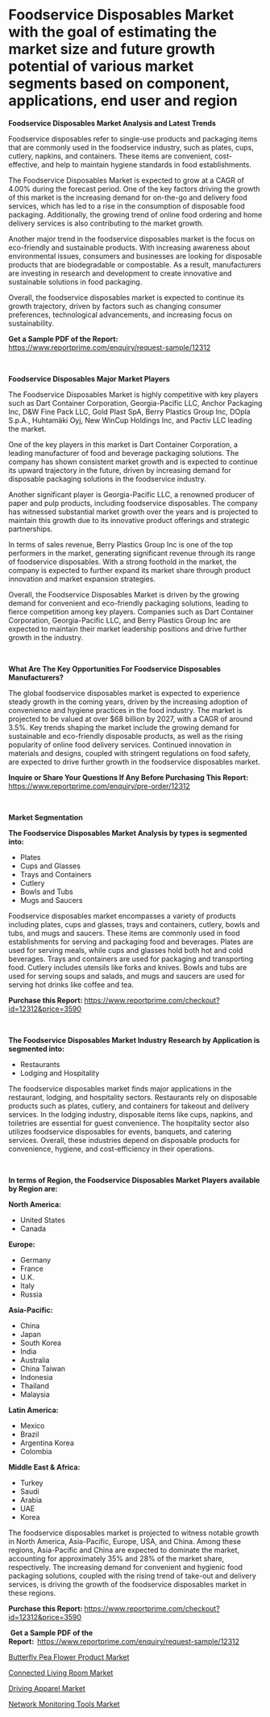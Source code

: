 <p><h1>Foodservice Disposables Market with the goal of estimating the market size and future growth potential of various market segments based on component, applications, end user and region</h1></p><p><strong>Foodservice Disposables Market Analysis and Latest Trends</strong></p>
<p><p>Foodservice disposables refer to single-use products and packaging items that are commonly used in the foodservice industry, such as plates, cups, cutlery, napkins, and containers. These items are convenient, cost-effective, and help to maintain hygiene standards in food establishments.</p><p>The Foodservice Disposables Market is expected to grow at a CAGR of 4.00% during the forecast period. One of the key factors driving the growth of this market is the increasing demand for on-the-go and delivery food services, which has led to a rise in the consumption of disposable food packaging. Additionally, the growing trend of online food ordering and home delivery services is also contributing to the market growth.</p><p>Another major trend in the foodservice disposables market is the focus on eco-friendly and sustainable products. With increasing awareness about environmental issues, consumers and businesses are looking for disposable products that are biodegradable or compostable. As a result, manufacturers are investing in research and development to create innovative and sustainable solutions in food packaging.</p><p>Overall, the foodservice disposables market is expected to continue its growth trajectory, driven by factors such as changing consumer preferences, technological advancements, and increasing focus on sustainability.</p></p>
<p><strong>Get a Sample PDF of the Report:&nbsp;</strong> <a href="https://www.reportprime.com/enquiry/request-sample/12312">https://www.reportprime.com/enquiry/request-sample/12312</a></p>
<p>&nbsp;</p>
<p><strong>Foodservice Disposables Major Market Players</strong></p>
<p><p>The Foodservice Disposables Market is highly competitive with key players such as Dart Container Corporation, Georgia-Pacific LLC, Anchor Packaging Inc, D&W Fine Pack LLC, Gold Plast SpA, Berry Plastics Group Inc, DOpla S.p.A., Huhtamäki Oyj, New WinCup Holdings Inc, and Pactiv LLC leading the market.</p><p>One of the key players in this market is Dart Container Corporation, a leading manufacturer of food and beverage packaging solutions. The company has shown consistent market growth and is expected to continue its upward trajectory in the future, driven by increasing demand for disposable packaging solutions in the foodservice industry.</p><p>Another significant player is Georgia-Pacific LLC, a renowned producer of paper and pulp products, including foodservice disposables. The company has witnessed substantial market growth over the years and is projected to maintain this growth due to its innovative product offerings and strategic partnerships.</p><p>In terms of sales revenue, Berry Plastics Group Inc is one of the top performers in the market, generating significant revenue through its range of foodservice disposables. With a strong foothold in the market, the company is expected to further expand its market share through product innovation and market expansion strategies.</p><p>Overall, the Foodservice Disposables Market is driven by the growing demand for convenient and eco-friendly packaging solutions, leading to fierce competition among key players. Companies such as Dart Container Corporation, Georgia-Pacific LLC, and Berry Plastics Group Inc are expected to maintain their market leadership positions and drive further growth in the industry.</p></p>
<p>&nbsp;</p>
<p><strong>What Are The Key Opportunities For Foodservice Disposables Manufacturers?</strong></p>
<p><p>The global foodservice disposables market is expected to experience steady growth in the coming years, driven by the increasing adoption of convenience and hygiene practices in the food industry. The market is projected to be valued at over $68 billion by 2027, with a CAGR of around 3.5%. Key trends shaping the market include the growing demand for sustainable and eco-friendly disposable products, as well as the rising popularity of online food delivery services. Continued innovation in materials and designs, coupled with stringent regulations on food safety, are expected to drive further growth in the foodservice disposables market.</p></p>
<p><strong>Inquire or Share Your Questions If Any Before Purchasing This Report:</strong> <a href="https://www.reportprime.com/enquiry/pre-order/12312">https://www.reportprime.com/enquiry/pre-order/12312</a></p>
<p>&nbsp;</p>
<p><strong>Market Segmentation</strong></p>
<p><strong>The Foodservice Disposables Market Analysis by types is segmented into:</strong></p>
<p><ul><li>Plates</li><li>Cups and Glasses</li><li>Trays and Containers</li><li>Cutlery</li><li>Bowls and Tubs</li><li>Mugs and Saucers</li></ul></p>
<p><p>Foodservice disposables market encompasses a variety of products including plates, cups and glasses, trays and containers, cutlery, bowls and tubs, and mugs and saucers. These items are commonly used in food establishments for serving and packaging food and beverages. Plates are used for serving meals, while cups and glasses hold both hot and cold beverages. Trays and containers are used for packaging and transporting food. Cutlery includes utensils like forks and knives. Bowls and tubs are used for serving soups and salads, and mugs and saucers are used for serving hot drinks like coffee and tea.</p></p>
<p><strong>Purchase this Report:&nbsp;</strong><a href="https://www.reportprime.com/checkout?id=12312&price=3590">https://www.reportprime.com/checkout?id=12312&price=3590</a></p>
<p>&nbsp;</p>
<p><strong>The Foodservice Disposables Market Industry Research by Application is segmented into:</strong></p>
<p><ul><li>Restaurants</li><li>Lodging and Hospitality</li></ul></p>
<p><p>The foodservice disposables market finds major applications in the restaurant, lodging, and hospitality sectors. Restaurants rely on disposable products such as plates, cutlery, and containers for takeout and delivery services. In the lodging industry, disposable items like cups, napkins, and toiletries are essential for guest convenience. The hospitality sector also utilizes foodservice disposables for events, banquets, and catering services. Overall, these industries depend on disposable products for convenience, hygiene, and cost-efficiency in their operations.</p></p>
<p>&nbsp;</p>
<p><strong>In terms of Region, the Foodservice Disposables Market Players available by Region are:</strong></p>
<p>
    <p> <strong> North America: </strong>
        <ul>
            <li>United States</li>
            <li>Canada</li>
        </ul>
        </p> 
    <p> <strong> Europe: </strong>
        <ul>
            <li>Germany</li>
            <li>France</li>
            <li>U.K.</li>
            <li>Italy</li>
            <li>Russia</li>
        </ul>
        </p> 
    <p> <strong> Asia-Pacific: </strong>
        <ul>
            <li>China</li>
            <li>Japan</li>
            <li>South Korea</li>
            <li>India</li>
            <li>Australia</li>
            <li>China Taiwan</li>
            <li>Indonesia</li>
            <li>Thailand</li>
            <li>Malaysia</li>
        </ul>
        </p> 
    <p> <strong> Latin America: </strong>
        <ul>
            <li>Mexico</li>
            <li>Brazil</li>
            <li>Argentina Korea</li>
            <li>Colombia</li>
        </ul>
        </p> 
    <p> <strong> Middle East & Africa: </strong>
        <ul>
            <li>Turkey</li>
            <li>Saudi</li>
            <li>Arabia</li>
            <li>UAE</li>
            <li>Korea</li>
        </ul>
    </p>
    </p>
<p><p>The foodservice disposables market is projected to witness notable growth in North America, Asia-Pacific, Europe, USA, and China. Among these regions, Asia-Pacific and China are expected to dominate the market, accounting for approximately 35% and 28% of the market share, respectively. The increasing demand for convenient and hygienic food packaging solutions, coupled with the rising trend of take-out and delivery services, is driving the growth of the foodservice disposables market in these regions.</p></p>
<p><strong>Purchase this Report: </strong><a href="https://www.reportprime.com/checkout?id=12312&price=3590">https://www.reportprime.com/checkout?id=12312&price=3590</a></p>
<p>&nbsp;<strong>Get a Sample PDF of the Report:&nbsp;&nbsp;</strong><a href="https://www.reportprime.com/enquiry/request-sample/12312">https://www.reportprime.com/enquiry/request-sample/12312</a></p>
<p><strong></strong></p>
<p><p><a href="https://gentle-editor-9db.notion.site/Butterfly-Pea-Flower-Product-Market-Size-Growing-and-Forecasted-for-period-from-2024-2031-and-prov-1049da99c92e47a1a9ddfbaf57639da3">Butterfly Pea Flower Product Market</a></p><p><a href="https://github.com/nathandecarvalho/Market-Research-Report-List-2/blob/main/connected-living-room-market.md">Connected Living Room Market</a></p><p><a href="https://github.com/kosella/Market-Research-Report-List-2/blob/main/driving-apparel-market.md">Driving Apparel Market</a></p><p><a href="https://view.publitas.com/reportprime-1/network-monitoring-tools-market-centers-on-aspects-such-as-market-growth-market-share-market-opportunity-and-projected-forecasts-spanning-from-2024-to-2031/">Network Monitoring Tools Market</a></p></p>